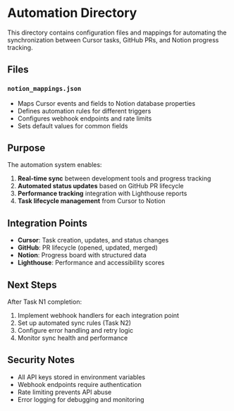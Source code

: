# Automation Directory

This directory contains configuration files and mappings for automating the synchronization between Cursor tasks, GitHub PRs, and Notion progress tracking.

## Files

### `notion_mappings.json`
- Maps Cursor events and fields to Notion database properties
- Defines automation rules for different triggers
- Configures webhook endpoints and rate limits
- Sets default values for common fields

## Purpose

The automation system enables:
1. **Real-time sync** between development tools and progress tracking
2. **Automated status updates** based on GitHub PR lifecycle
3. **Performance tracking** integration with Lighthouse reports
4. **Task lifecycle management** from Cursor to Notion

## Integration Points

- **Cursor**: Task creation, updates, and status changes
- **GitHub**: PR lifecycle (opened, updated, merged)
- **Notion**: Progress board with structured data
- **Lighthouse**: Performance and accessibility scores

## Next Steps

After Task N1 completion:
1. Implement webhook handlers for each integration point
2. Set up automated sync rules (Task N2)
3. Configure error handling and retry logic
4. Monitor sync health and performance

## Security Notes

- All API keys stored in environment variables
- Webhook endpoints require authentication
- Rate limiting prevents API abuse
- Error logging for debugging and monitoring

